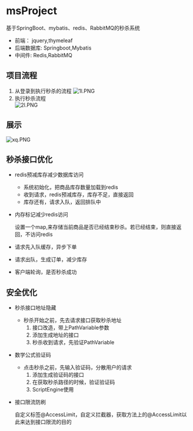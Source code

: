 # msProject
基于SpringBoot、mybatis、redis、RabbitMQ的秒杀系统  
-  前端： jquery,thymeleaf
-  后端数据库: Springboot,Mybatis  
-  中间件: Redis,RabbitMQ
## 项目流程
1. 从登录到执行秒杀的流程
![1l.PNG](https://i.loli.net/2020/07/03/LhS6BIHnFx4NGkf.png)
2. 执行秒杀流程  
![2l.PNG](https://i.loli.net/2020/07/03/6hTKZLsFkqdRiEQ.png)
## 展示
![xq.PNG](https://i.loli.net/2020/07/03/ydAnOwqm2LQaZVG.png)

## 秒杀接口优化

- redis预减库存减少数据库访问

  - 系统初始化，把商品库存数量加载到redis
  - 收到请求，redis预减库存，库存不足，直接返回 
  - 库存还有，请求入队，返回排队中 

- 内存标记减少redis访问

  设置一个map,来存储当前商品是否已经结束秒杀。若已经结束，则直接返回，不访问redis

- 请求先入队缓存，异步下单

- 请求出队，生成订单，减少库存

- 客户端轮询，是否秒杀成功
## 安全优化

- 秒杀接口地址隐藏

  - 秒杀开始之前，先去请求接口获取秒杀地址
    1. 接口改造，带上PathVariable参数
    2. 添加生成地址的接口
    3. 秒杀收到请求，先验证PathVariable

- 数学公式验证码

  - 点击秒杀之前，先输入验证码，分散用户的请求
    1. 添加生成验证码的接口
    2. 在获取秒杀路径的时候，验证验证码
    3. ScriptEngine使用

- 接口限流防刷

  自定义标签@AccessLimit，自定义拦截器，获取方法上的@AccessLimit以此来达到接口限流的目的
